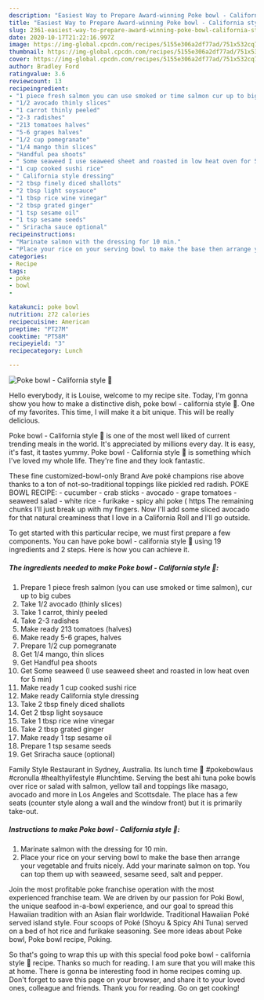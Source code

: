 ```yaml
---
description: "Easiest Way to Prepare Award-winning Poke bowl - California style 🥗"
title: "Easiest Way to Prepare Award-winning Poke bowl - California style 🥗"
slug: 2361-easiest-way-to-prepare-award-winning-poke-bowl-california-style
date: 2020-10-17T21:22:16.997Z
image: https://img-global.cpcdn.com/recipes/5155e306a2df77ad/751x532cq70/poke-bowl-california-style-🥗-recipe-main-photo.jpg
thumbnail: https://img-global.cpcdn.com/recipes/5155e306a2df77ad/751x532cq70/poke-bowl-california-style-🥗-recipe-main-photo.jpg
cover: https://img-global.cpcdn.com/recipes/5155e306a2df77ad/751x532cq70/poke-bowl-california-style-🥗-recipe-main-photo.jpg
author: Bradley Ford
ratingvalue: 3.6
reviewcount: 13
recipeingredient:
- "1 piece fresh salmon you can use smoked or time salmon cur up to big cubes"
- "1/2 avocado thinly slices"
- "1 carrot thinly peeled"
- "2-3 radishes"
- "213 tomatoes halves"
- "5-6 grapes halves"
- "1/2 cup pomegranate"
- "1/4 mango thin slices"
- "Handful pea shoots"
- " Some seaweed I use seaweed sheet and roasted in low heat oven for 5 min"
- "1 cup cooked sushi rice"
- " California style dressing"
- "2 tbsp finely diced shallots"
- "2 tbsp light soysauce"
- "1 tbsp rice wine vinegar"
- "2 tbsp grated ginger"
- "1 tsp sesame oil"
- "1 tsp sesame seeds"
- " Sriracha sauce optional"
recipeinstructions:
- "Marinate salmon with the dressing for 10 min."
- "Place your rice on your serving bowl to make the base then arrange your vegetable and fruits nicely. Add your marinate salmon on top. You can top them up with seaweed, sesame seed, salt and pepper."
categories:
- Recipe
tags:
- poke
- bowl
- 

katakunci: poke bowl  
nutrition: 272 calories
recipecuisine: American
preptime: "PT27M"
cooktime: "PT58M"
recipeyield: "3"
recipecategory: Lunch

---
```



![Poke bowl - California style 🥗](https://img-global.cpcdn.com/recipes/5155e306a2df77ad/751x532cq70/poke-bowl-california-style-🥗-recipe-main-photo.jpg)

Hello everybody, it is Louise, welcome to my recipe site. Today, I'm gonna show you how to make a distinctive dish, poke bowl - california style 🥗. One of my favorites. This time, I will make it a bit unique. This will be really delicious.

Poke bowl - California style 🥗 is one of the most well liked of current trending meals in the world. It's appreciated by millions every day. It is easy, it's fast, it tastes yummy. Poke bowl - California style 🥗 is something which I've loved my whole life. They're fine and they look fantastic.

These fine customized-bowl-only Brand Ave poké champions rise above thanks to a ton of not-so-traditional toppings like pickled red radish. POKE BOWL RECIPE: - cucumber - crab sticks - avocado - grape tomatoes - seaweed salad - white rice - furikake - spicy ahi poke ( https The remaining chunks I&#39;ll just break up with my fingers. Now I&#39;ll add some sliced avocado for that natural creaminess that I love in a California Roll and I&#39;ll go outside.


To get started with this particular recipe, we must first prepare a few components. You can have poke bowl - california style 🥗 using 19 ingredients and 2 steps. Here is how you can achieve it.

<!--inarticleads1-->

##### The ingredients needed to make Poke bowl - California style 🥗:

1. Prepare 1 piece fresh salmon (you can use smoked or time salmon), cur up to big cubes
1. Take 1/2 avocado (thinly slices)
1. Take 1 carrot, thinly peeled
1. Take 2-3 radishes
1. Make ready 213 tomatoes (halves)
1. Make ready 5-6 grapes, halves
1. Prepare 1/2 cup pomegranate
1. Get 1/4 mango, thin slices
1. Get Handful pea shoots
1. Get  Some seaweed (I use seaweed sheet and roasted in low heat oven for 5 min)
1. Make ready 1 cup cooked sushi rice
1. Make ready  California style dressing
1. Take 2 tbsp finely diced shallots
1. Get 2 tbsp light soysauce
1. Take 1 tbsp rice wine vinegar
1. Take 2 tbsp grated ginger
1. Make ready 1 tsp sesame oil
1. Prepare 1 tsp sesame seeds
1. Get  Sriracha sauce (optional)


Family Style Restaurant in Sydney, Australia. Its lunch time 🥗 #pokebowlaus #cronulla #healthylifestyle #lunchtime. Serving the best ahi tuna poke bowls over rice or salad with salmon, yellow tail and toppings like masago, avocado and more in Los Angeles and Scottsdale. The place has a few seats (counter style along a wall and the window front) but it is primarily take-out. 

<!--inarticleads2-->

##### Instructions to make Poke bowl - California style 🥗:

1. Marinate salmon with the dressing for 10 min.
1. Place your rice on your serving bowl to make the base then arrange your vegetable and fruits nicely. Add your marinate salmon on top. You can top them up with seaweed, sesame seed, salt and pepper.


Join the most profitable poke franchise operation with the most experienced franchise team. We are driven by our passion for Poki Bowl, the unique seafood in-a-bowl experience, and our goal to spread this Hawaiian tradition with an Asian flair worldwide. Traditional Hawaiian Poké served island style. Four scoops of Poké (Shoyu &amp; Spicy Ahi Tuna) served on a bed of hot rice and furikake seasoning. See more ideas about Poke bowl, Poke bowl recipe, Poking. 

So that's going to wrap this up with this special food poke bowl - california style 🥗 recipe. Thanks so much for reading. I am sure that you will make this at home. There is gonna be interesting food in home recipes coming up. Don't forget to save this page on your browser, and share it to your loved ones, colleague and friends. Thank you for reading. Go on get cooking!
